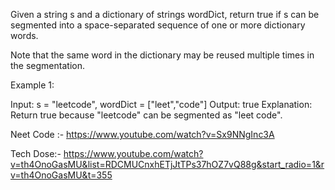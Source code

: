Given a string s and a dictionary of strings wordDict, return true if s can be segmented into a space-separated sequence of one or more dictionary words.

Note that the same word in the dictionary may be reused multiple times in the segmentation.

 

Example 1:

Input: s = "leetcode", wordDict = ["leet","code"]
Output: true
Explanation: Return true because "leetcode" can be segmented as "leet code".

Neet Code :- 
https://www.youtube.com/watch?v=Sx9NNgInc3A



Tech Dose:- 
https://www.youtube.com/watch?v=th4OnoGasMU&list=RDCMUCnxhETjJtTPs37hOZ7vQ88g&start_radio=1&rv=th4OnoGasMU&t=355